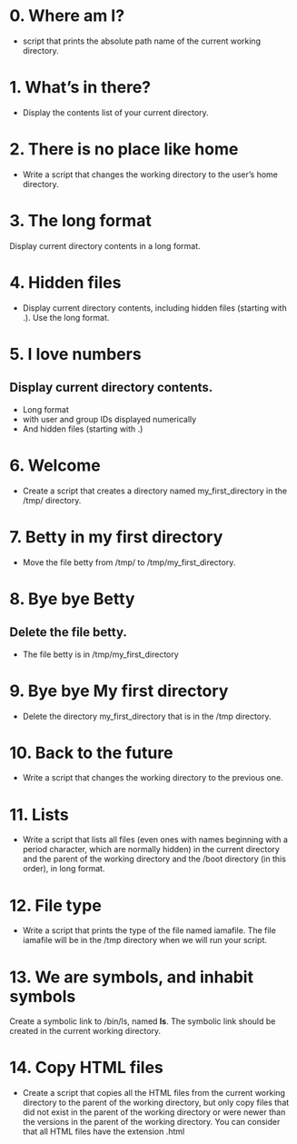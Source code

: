 # 0. Where am I?
* script that prints the absolute path name of the current working directory.
# 1. What’s in there?
* Display the contents list of your current directory.
# 2. There is no place like home
* Write a script that changes the working directory to the user’s home directory.
# 3. The long format
Display current directory contents in a long format.
# 4. Hidden files
* Display current directory contents, including hidden files (starting with .). Use the long format.
# 5. I love numbers
## Display current directory contents.
* Long format
* with user and group IDs displayed numerically
* And hidden files (starting with .)
# 6. Welcome
* Create a script that creates a directory named
     my_first_directory in the /tmp/ directory.
# 7. Betty in my first directory
 * Move the file betty from /tmp/ to /tmp/my_first_directory.
# 8. Bye bye Betty
## Delete the file betty.
* The file betty is in /tmp/my_first_directory
# 9. Bye bye My first directory
* Delete the directory my_first_directory that is in the /tmp directory.
# 10. Back to the future
* Write a script that changes the working directory to the previous one.
# 11. Lists
* Write a script that lists all files (even ones with names beginning with a period character, which are normally hidden) in the current directory and the parent of the working directory and the /boot directory (in this order), in long format.
# 12. File type
* Write a script that prints the type of the file named iamafile. The file iamafile will be in the /tmp directory when we will run your script.
# 13. We are symbols, and inhabit symbols
Create a symbolic link to /bin/ls, named __ls__. The symbolic link should be created in the current working directory.
# 14. Copy HTML files
* Create a script that copies all the HTML files from the current working directory to the parent of the working directory, but only copy files that did not exist in the parent of the working directory or were newer than the versions in the parent of the working directory.
You can consider that all HTML files have the extension .html


